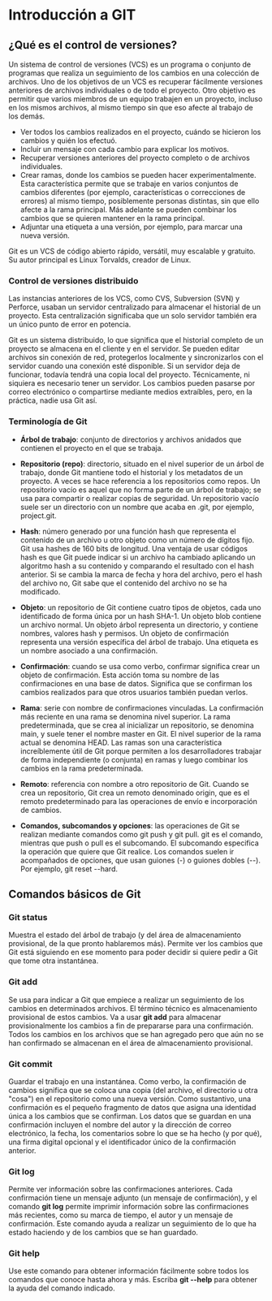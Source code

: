 # Introducción a GIT

## ¿Qué es el control de versiones?

Un sistema de control de versiones (VCS) es un programa o conjunto de programas que realiza un seguimiento de los cambios en una colección de archivos. Uno de los objetivos de un VCS es recuperar fácilmente versiones anteriores de archivos individuales o de todo el proyecto. Otro objetivo es permitir que varios miembros de un equipo trabajen en un proyecto, incluso en los mismos archivos, al mismo tiempo sin que eso afecte al trabajo de los demás.

* Ver todos los cambios realizados en el proyecto, cuándo se hicieron los cambios y quién los efectuó.
* Incluir un mensaje con cada cambio para explicar los motivos.
* Recuperar versiones anteriores del proyecto completo o de archivos individuales.
* Crear ramas, donde los cambios se pueden hacer experimentalmente. Esta característica permite que se trabaje en varios conjuntos de cambios diferentes (por ejemplo, características o correcciones de errores) al mismo tiempo, posiblemente personas distintas, sin que ello afecte a la rama principal. Más adelante se pueden combinar los cambios que se quieren mantener en la rama principal.
* Adjuntar una etiqueta a una versión, por ejemplo, para marcar una nueva versión.

Git es un VCS de código abierto rápido, versátil, muy escalable y gratuito. Su autor principal es Linux Torvalds, creador de Linux.

### Control de versiones distribuido

Las instancias anteriores de los VCS, como CVS, Subversion (SVN) y Perforce, usaban un servidor centralizado para almacenar el historial de un proyecto. Esta centralización significaba que un solo servidor también era un único punto de error en potencia.

Git es un sistema distribuido, lo que significa que el historial completo de un proyecto se almacena en el cliente y en el servidor. Se pueden editar archivos sin conexión de red, protegerlos localmente y sincronizarlos con el servidor cuando una conexión esté disponible. Si un servidor deja de funcionar, todavía tendrá una copia local del proyecto. Técnicamente, ni siquiera es necesario tener un servidor. Los cambios pueden pasarse por correo electrónico o compartirse mediante medios extraíbles, pero, en la práctica, nadie usa Git así.

### Terminología de Git

* **Árbol de trabajo**: conjunto de directorios y archivos anidados que contienen el proyecto en el que se trabaja.

* **Repositorio (repo)**: directorio, situado en el nivel superior de un árbol de trabajo, donde Git mantiene todo el historial y los metadatos de un proyecto. A veces se hace referencia a los repositorios como repos. Un repositorio vacío es aquel que no forma parte de un árbol de trabajo; se usa para compartir o realizar copias de seguridad. Un repositorio vacío suele ser un directorio con un nombre que acaba en .git, por ejemplo, project.git.
 
* **Hash**: número generado por una función hash que representa el contenido de un archivo u otro objeto como un número de dígitos fijo. Git usa hashes de 160 bits de longitud. Una ventaja de usar códigos hash es que Git puede indicar si un archivo ha cambiado aplicando un algoritmo hash a su contenido y comparando el resultado con el hash anterior. Si se cambia la marca de fecha y hora del archivo, pero el hash del archivo no, Git sabe que el contenido del archivo no se ha modificado.
 
* **Objeto**: un repositorio de Git contiene cuatro tipos de objetos, cada uno identificado de forma única por un hash SHA-1. Un objeto blob contiene un archivo normal. Un objeto árbol representa un directorio, y contiene nombres, valores hash y permisos. Un objeto de confirmación representa una versión específica del árbol de trabajo. Una etiqueta es un nombre asociado a una confirmación.
 
* **Confirmación**: cuando se usa como verbo, confirmar significa crear un objeto de confirmación. Esta acción toma su nombre de las confirmaciones en una base de datos. Significa que se confirman los cambios realizados para que otros usuarios también puedan verlos.
 
* **Rama**: serie con nombre de confirmaciones vinculadas. La confirmación más reciente en una rama se denomina nivel superior. La rama predeterminada, que se crea al inicializar un repositorio, se denomina main, y suele tener el nombre master en Git. El nivel superior de la rama actual se denomina HEAD. Las ramas son una característica increíblemente útil de Git porque permiten a los desarrolladores trabajar de forma independiente (o conjunta) en ramas y luego combinar los cambios en la rama predeterminada.
 
* **Remoto**: referencia con nombre a otro repositorio de Git. Cuando se crea un repositorio, Git crea un remoto denominado origin, que es el remoto predeterminado para las operaciones de envío e incorporación de cambios.
 
* **Comandos, subcomandos y opciones**: las operaciones de Git se realizan mediante comandos como git push y git pull. git es el comando, mientras que push o pull es el subcomando. El subcomando especifica la operación que quiere que Git realice. Los comandos suelen ir acompañados de opciones, que usan guiones (-) o guiones dobles (--). Por ejemplo, git reset --hard.

## Comandos básicos de Git

### Git status

Muestra el estado del árbol de trabajo (y del área de almacenamiento provisional, de la que pronto hablaremos más). Permite ver los cambios que Git está siguiendo en ese momento para poder decidir si quiere pedir a Git que tome otra instantánea.

### Git add

Se usa para indicar a Git que empiece a realizar un seguimiento de los cambios en determinados archivos. El término técnico es almacenamiento provisional de estos cambios. Va a usar **git add** para almacenar provisionalmente los cambios a fin de prepararse para una confirmación. Todos los cambios en los archivos que se han agregado pero que aún no se han confirmado se almacenan en el área de almacenamiento provisional.

### Git commit

Guardar el trabajo en una instantánea. Como verbo, la confirmación de cambios significa que se coloca una copia (del archivo, el directorio u otra "cosa") en el repositorio como una nueva versión. Como sustantivo, una confirmación es el pequeño fragmento de datos que asigna una identidad única a los cambios que se confirman. Los datos que se guardan en una confirmación incluyen el nombre del autor y la dirección de correo electrónico, la fecha, los comentarios sobre lo que se ha hecho (y por qué), una firma digital opcional y el identificador único de la confirmación anterior.

### Git log

Permite ver información sobre las confirmaciones anteriores. Cada confirmación tiene un mensaje adjunto (un mensaje de confirmación), y el comando **git log** permite imprimir información sobre las confirmaciones más recientes, como su marca de tiempo, el autor y un mensaje de confirmación. Este comando ayuda a realizar un seguimiento de lo que ha estado haciendo y de los cambios que se han guardado.

### Git help

Use este comando para obtener información fácilmente sobre todos los comandos que conoce hasta ahora y más. Escriba **git <command> --help** para obtener la ayuda del comando indicado.